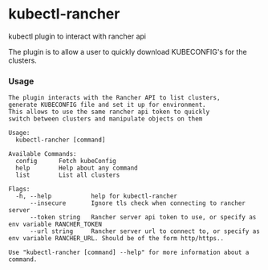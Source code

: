 # kubectl-rancher
kubectl plugin to interact with rancher api


The plugin is to allow a user to quickly download KUBECONFIG's for the clusters.

### Usage
```cassandraql
The plugin interacts with the Rancher API to list clusters,
generate KUBECONFIG file and set it up for environment.
This allows to use the same rancher api token to quickly
switch between clusters and manipulate objects on them

Usage:
  kubectl-rancher [command]

Available Commands:
  config      Fetch kubeConfig
  help        Help about any command
  list        List all clusters

Flags:
  -h, --help           help for kubectl-rancher
      --insecure       Ignore tls check when connecting to rancher server
      --token string   Rancher server api token to use, or specify as env variable RANCHER_TOKEN
      --url string     Rancher server url to connect to, or specify as env variable RANCHER_URL. Should be of the form http/https..

Use "kubectl-rancher [command] --help" for more information about a command.
```
